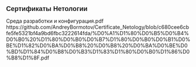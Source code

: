 <p><span style="font-size:18px"><strong><span style="font-family:Tahoma,Geneva,sans-serif">Сертификаты Нетологии</span></strong></span></p>
Среда разработки и конфигурация.pdf
https://github.com/AndreyBormotov/Certificate_Netology/blob/c680cee6cbfe5fe5321bf4a9bd6fbc3222614fda/%D0%A1%D1%80%D0%B5%D0%B4%D0%B0%20%D1%80%D0%B0%D0%B7%D1%80%D0%B0%D0%B1%D0%BE%D1%82%D0%BA%D0%B8%20%D0%B8%20%D0%BA%D0%BE%D0%BD%D1%84%D0%B8%D0%B3%D1%83%D1%80%D0%B0%D1%86%D0%B8%D1%8F.pdf
